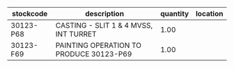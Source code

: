 |stockcode|description|quantity|location|
|---------|-----------|--------|--------|
|30123-P68|CASTING - SLIT 1 & 4 MVSS, INT TURRET|1.00||
|30123-F69|PAINTING OPERATION TO PRODUCE 30123-P69|1.00||
